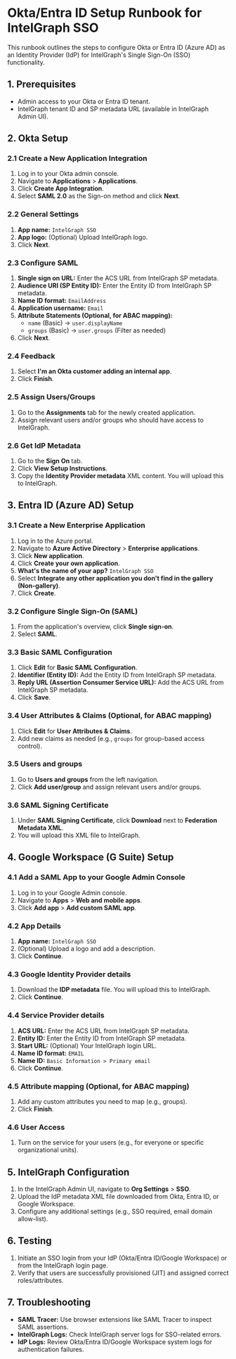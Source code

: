 # Okta/Entra ID Setup Runbook for IntelGraph SSO

This runbook outlines the steps to configure Okta or Entra ID (Azure AD) as an Identity Provider (IdP) for IntelGraph's Single Sign-On (SSO) functionality.

## 1. Prerequisites

*   Admin access to your Okta or Entra ID tenant.
*   IntelGraph tenant ID and SP metadata URL (available in IntelGraph Admin UI).

## 2. Okta Setup

### 2.1 Create a New Application Integration

1.  Log in to your Okta admin console.
2.  Navigate to **Applications** > **Applications**.
3.  Click **Create App Integration**.
4.  Select **SAML 2.0** as the Sign-on method and click **Next**.

### 2.2 General Settings

1.  **App name:** `IntelGraph SSO`
2.  **App logo:** (Optional) Upload IntelGraph logo.
3.  Click **Next**.

### 2.3 Configure SAML

1.  **Single sign on URL:** Enter the ACS URL from IntelGraph SP metadata.
2.  **Audience URI (SP Entity ID):** Enter the Entity ID from IntelGraph SP metadata.
3.  **Name ID format:** `EmailAddress`
4.  **Application username:** `Email`
5.  **Attribute Statements (Optional, for ABAC mapping):**
    *   `name` (Basic) -> `user.displayName`
    *   `groups` (Basic) -> `user.groups` (Filter as needed)
6.  Click **Next**.

### 2.4 Feedback

1.  Select **I'm an Okta customer adding an internal app**.
2.  Click **Finish**.

### 2.5 Assign Users/Groups

1.  Go to the **Assignments** tab for the newly created application.
2.  Assign relevant users and/or groups who should have access to IntelGraph.

### 2.6 Get IdP Metadata

1.  Go to the **Sign On** tab.
2.  Click **View Setup Instructions**.
3.  Copy the **Identity Provider metadata** XML content. You will upload this to IntelGraph.

## 3. Entra ID (Azure AD) Setup

### 3.1 Create a New Enterprise Application

1.  Log in to the Azure portal.
2.  Navigate to **Azure Active Directory** > **Enterprise applications**.
3.  Click **New application**.
4.  Click **Create your own application**.
5.  **What's the name of your app?** `IntelGraph SSO`
6.  Select **Integrate any other application you don't find in the gallery (Non-gallery)**.
7.  Click **Create**.

### 3.2 Configure Single Sign-On (SAML)

1.  From the application's overview, click **Single sign-on**.
2.  Select **SAML**.

### 3.3 Basic SAML Configuration

1.  Click **Edit** for **Basic SAML Configuration**.
2.  **Identifier (Entity ID):** Add the Entity ID from IntelGraph SP metadata.
3.  **Reply URL (Assertion Consumer Service URL):** Add the ACS URL from IntelGraph SP metadata.
4.  Click **Save**.

### 3.4 User Attributes & Claims (Optional, for ABAC mapping)

1.  Click **Edit** for **User Attributes & Claims**.
2.  Add new claims as needed (e.g., `groups` for group-based access control).

### 3.5 Users and groups

1.  Go to **Users and groups** from the left navigation.
2.  Click **Add user/group** and assign relevant users and/or groups.

### 3.6 SAML Signing Certificate

1.  Under **SAML Signing Certificate**, click **Download** next to **Federation Metadata XML**.
2.  You will upload this XML file to IntelGraph.

## 4. Google Workspace (G Suite) Setup

### 4.1 Add a SAML App to your Google Admin Console

1.  Log in to your Google Admin console.
2.  Navigate to **Apps** > **Web and mobile apps**.
3.  Click **Add app** > **Add custom SAML app**.

### 4.2 App Details

1.  **App name:** `IntelGraph SSO`
2.  (Optional) Upload a logo and add a description.
3.  Click **Continue**.

### 4.3 Google Identity Provider details

1.  Download the **IDP metadata** file. You will upload this to IntelGraph.
2.  Click **Continue**.

### 4.4 Service Provider details

1.  **ACS URL:** Enter the ACS URL from IntelGraph SP metadata.
2.  **Entity ID:** Enter the Entity ID from IntelGraph SP metadata.
3.  **Start URL:** (Optional) Your IntelGraph login URL.
4.  **Name ID format:** `EMAIL`
5.  **Name ID:** `Basic Information > Primary email`
6.  Click **Continue**.

### 4.5 Attribute mapping (Optional, for ABAC mapping)

1.  Add any custom attributes you need to map (e.g., groups).
2.  Click **Finish**.

### 4.6 User Access

1.  Turn on the service for your users (e.g., for everyone or specific organizational units).

## 5. IntelGraph Configuration

1.  In the IntelGraph Admin UI, navigate to **Org Settings** > **SSO**.
2.  Upload the IdP metadata XML file downloaded from Okta, Entra ID, or Google Workspace.
3.  Configure any additional settings (e.g., SSO required, email domain allow-list).

## 6. Testing

1.  Initiate an SSO login from your IdP (Okta/Entra ID/Google Workspace) or from the IntelGraph login page.
2.  Verify that users are successfully provisioned (JIT) and assigned correct roles/attributes.

## 7. Troubleshooting

*   **SAML Tracer:** Use browser extensions like SAML Tracer to inspect SAML assertions.
*   **IntelGraph Logs:** Check IntelGraph server logs for SSO-related errors.
*   **IdP Logs:** Review Okta/Entra ID/Google Workspace system logs for authentication failures.
